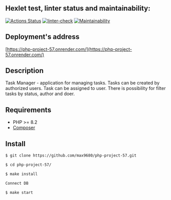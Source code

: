 ## Hexlet test, linter status and maintainability:
[![Actions Status](https://github.com/max9680/php-project-57/workflows/hexlet-check/badge.svg)](https://github.com/max9680/php-project-57/actions)
[![linter-check](https://github.com/max9680/php-project-57/actions/workflows/linter-check.yml/badge.svg)](https://github.com/max9680/php-project-57/actions/workflows/linter-check.yml)
[![Maintainability](https://api.codeclimate.com/v1/badges/163d3ae939bf61c8a711/maintainability)](https://codeclimate.com/github/max9680/php-project-57/maintainability)

## Deployment's address
[https://php-project-57.onrender.com/](https://php-project-57.onrender.com/)

## Description
Task Manager - application for managing tasks. Tasks can be created by authorized users. Task can be assigned to user.
There is possibility for filter tasks by status, author and doer.
 
## Requirements
* PHP >= 8.2
* [Composer](https://getcomposer.org/)

## Install
```sh
$ git clone https://github.com/max9680/php-project-57.git

$ cd php-project-57/

$ make install

Connect DB 

$ make start
```
